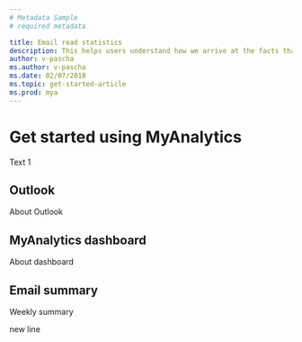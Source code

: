 ```yaml
---
# Metadata Sample
# required metadata

title: Email read statistics
description: This helps users understand how we arrive at the facts that we display about their meeting behavior. 
author: v-pascha
ms.author: v-pascha
ms.date: 02/07/2018
ms.topic: get-started-article
ms.prod: mya
---
```


# Get started using MyAnalytics

Text 1

## Outlook

About Outlook

## MyAnalytics dashboard

About dashboard

## Email summary

Weekly summary
 
 new line
